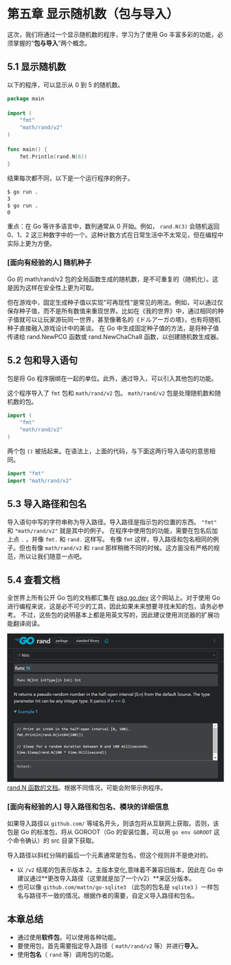 
# 第五章 显示随机数（包与导入）

这次，我们将通过一个显示随机数的程序，学习为了使用 Go 丰富多彩的功能，必须掌握的“**包与导入**”两个概念。

## 5.1 显示随机数

以下的程序，可以显示从 0 到 5 的随机数。

```go
package main

import (
    "fmt"
    "math/rand/v2"
)

func main() {
    fmt.Println(rand.N(6))
}
```

 结果每次都不同，以下是一个运行程序的例子。

```
$ go run .
3
$ go run .
0
```


重点：在 Go 等许多语言中，数列通常从 0 开始。例如， `rand.N(3)` 会随机返回 0、1、2 这三种数字中的一个。这种计数方式在日常生活中不太常见，但在编程中实际上更为方便。

### [面向有经验的人]  随机种子

Go 的 math/rand/v2 包的全局函数生成的随机数，是不可重复的（随机化）。这是因为这样在安全性上更为可取。

但在游戏中，固定生成种子值以实现“可再现性”是常见的用法。例如，可以通过仅保存种子值，而不是所有数值来重现世界。比如在《我的世界》中，通过相同的种子值就可以让玩家游玩同一世界，甚至像著名的《ドルアーガの塔》，也有将随机种子直接融入游戏设计中的美谈。
在 Go 中生成固定种子值的方法，是将种子值传递给 rand.NewPCG 函数或 rand.NewChaCha8 函数，以创建随机数生成器。

## 5.2 包和导入语句

包是将 Go 程序捆绑在一起的单位。此外，通过导入，可以引入其他包的功能。


这个程序导入了 `fmt` 包和 `math/rand/v2` 包。 `math/rand/v2` 包是处理随机数和随机数的包。

```go
import (
    "fmt"
    "math/rand/v2"
)
```

两个包 `()` 被括起来。在语法上，上面的代码，与下面这两行导入语句的意思相同。

```go
import "fmt"
import "math/rand/v2"
```

## 5.3 导入路径和包名

导入语句中写的字符串称为导入路径。导入路径是指示包的位置的东西。 `"fmt"` 和 `"math/rand/v2"` 就是其中的例子。
在程序中使用包的功能，需要在包名后加上点 `.` ，并像 `fmt.` 和 `rand.` 这样写。
有像 `fmt` 这样，导入路径和包名相同的例子。但也有像 `math/rand/v2` 和 `rand` 那样稍微不同的时候。这方面没有严格的规范，所以让我们随意一点吧。

## 5.4 查看文档

全世界上所有公开 Go 包的文档都汇集在 [pkg.go.dev](https://pkg.go.dev) 这个网站上。对于使用 Go 进行编程来说，这是必不可少的工具，因此如果未来想要寻找未知的包，请务必参考。
不过，这些包的说明基本上都是用英文写的，因此建议使用浏览器的扩展功能翻译阅读。

 ![image-00060912213702716](05_import.assets/rand.png)
[rand.N 函数的文档](https://pkg.go.dev/math/rand/v2#N)。根据不同情况，可能会附带示例程序。

### [面向有经验的人] 导入路径和包名、模块的详细信息

如果导入路径以 `github.com/` 等域名开头，则该包将从互联网上获取。否则，该包是 Go 的标准包，将从 GOROOT（Go 的安装位置，可以用 `go env GOROOT` 这个命令确认）的 src 目录下获取。

导入路径以斜杠分隔的最后一个元素通常是包名，但这个规则并不是绝对的。

- 以 `/v2` 结尾的包表示版本 2。主版本变化,意味着不兼容旧版本，因此在 Go 中建议通过**更改导入路径（这里就是加了一个/v2）**来区分版本。
- 也可以像 `github.com/mattn/go-sqlite3` （此包的包名是 `sqlite3` ）一样包名与路径不一致的情况。根据作者的需要，自定义导入路径和包名。

##  本章总结

- 通过使用**软件包**，可以使用各种功能。
- 要使用包，首先需要指定导入路径（ `math/rand/v2` 等）并进行**导入**。
- 使用**包名**（ `rand` 等）调用包的功能。
